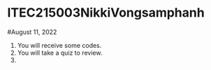 # ITEC215003NikkiVongsamphanh

#August 11, 2022

1. You will receive some codes.
2. You will take a quiz to review. 
3. 
